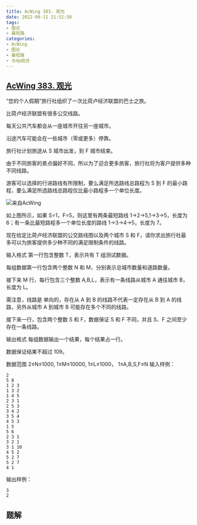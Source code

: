 ```yaml
---
title: AcWing 383. 观光
date: 2022-09-11 21:52:50
tags:
- 图论
- 最短路
categories:
- AcWing
- 图论
- 最短路
- 与dp结合
---
```


## [AcWing 383. 观光](https://www.acwing.com/problem/content/385/)
“您的个人假期”旅行社组织了一次比荷卢经济联盟的巴士之旅。

比荷卢经济联盟有很多公交线路。

每天公共汽车都会从一座城市开往另一座城市。

沿途汽车可能会在一些城市（零或更多）停靠。

旅行社计划旅途从 S 城市出发，到 F 城市结束。

由于不同旅客的景点偏好不同，所以为了迎合更多旅客，旅行社将为客户提供多种不同线路。

游客可以选择的行进路线有所限制，要么满足所选路线总路程为 S 到 F 的最小路程，要么满足所选路线总路程仅比最小路程多一个单位长度。

![来自AcWing](https://www.acwing.com/media/article/image/2019/02/26/19_75361c2839-3463_1.png)

如上图所示，如果 S=1，F=5，则这里有两条最短路线 1→2→5,1→3→5，长度为 6；有一条比最短路程多一个单位长度的路线 1→3→4→5，长度为 7。

现在给定比荷卢经济联盟的公交路线图以及两个城市 S 和 F，请你求出旅行社最多可以为旅客提供多少种不同的满足限制条件的线路。

输入格式
第一行包含整数 T，表示共有 T 组测试数据。

每组数据第一行包含两个整数 N 和 M，分别表示总城市数量和道路数量。

接下来 M 行，每行包含三个整数 A,B,L，表示有一条线路从城市 A 通往城市 B，长度为 L。

需注意，线路是 单向的，存在从 A 到 B 的线路不代表一定存在从 B 到 A 的线路，另外从城市 A 到城市 B 可能存在多个不同的线路。

接下来一行，包含两个整数 S 和 F，数据保证 S 和 F 不同，并且 S、F 之间至少存在一条线路。

输出格式
每组数据输出一个结果，每个结果占一行。

数据保证结果不超过 109。

数据范围
2≤N≤1000,
1≤M≤10000,
1≤L≤1000，
1≤A,B,S,F≤N
输入样例：
```
2
5 8
1 2 3
1 3 2
1 4 5
2 3 1
2 5 3
3 4 2
3 5 4
4 5 3
1 5
5 6
2 3 1
3 2 1
3 1 10
4 5 2
5 2 7
5 2 7
4 1
```
输出样例：
```
3
2
```

## 题解
